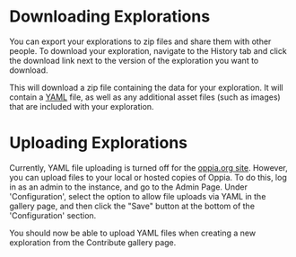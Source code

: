 # Downloading Explorations #

You can export your explorations to zip files and share them with other people. To download your exploration, navigate to the History tab and click the download link next to the version of the exploration you want to download.

This will download a zip file containing the data for your exploration. It will contain a [YAML](http://en.wikipedia.org/wiki/YAML) file, as well as any additional asset files (such as images) that are included with your exploration.

# Uploading Explorations #

Currently, YAML file uploading is turned off for the [oppia.org site](https://oppia.org). However, you can upload files to your local or hosted copies of Oppia. To do this, log in as an admin to the instance, and go to the Admin Page. Under 'Configuration', select the option to allow file uploads via YAML in the gallery page, and then click the "Save" button at the bottom of the 'Configuration' section.

You should now be able to upload YAML files when creating a new exploration from the Contribute gallery page.